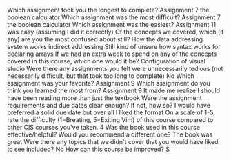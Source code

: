 Which assignment took you the longest to complete?
	Assignment 7 the boolean calculator
Which assignment was the most difficult?
	Assignment 7 the boolean calculator
Which assignment was the easiest?
	Assignment 11 was easy (assuming I did it correctly)
Of the concepts we covered, which (if any) are you the most confused about still?
	How the data addressing system works
	indirect addressing
	Still kind of unsure how syntax works for declaring arrays
If we had an extra week to spend on any of the concepts covered in this course, which one would it be?
	Configuration of visual studio 
Were there any assignments you felt were unnecessarily tedious (not necessarily difficult, but that took too long to complete)
	No
Which assignment was your favorite?
	Assignment 9 
Which assignment do you think you learned the most from?
	Assignment 9 It made me realize I should have been reading more than just the textbook
Were the assignment requirements and due dates clear enough? If not, how so?
	I would have preferred a solid due date but over all I liked the format
On a scale of 1-5, rate the difficulty (1=Breating, 5=Exiting Vim) of this course compared to other CIS courses you've taken.
	4
Was the book used in this course effective/helpful? Would you recommend a different one?
	The book was great
Were there any topics that we didn't cover that you would have liked to see included?
	No
How can this course be improved?
  S
